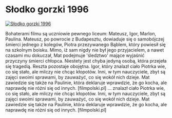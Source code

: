 Słodko gorzki 1996 
=============
[![Słodko gorzki 1996 ](http://vidos.pl/images/player.gif)](http://vidos.pl/slodko-gorzki-1996)

 Bohaterami filmu są uczniowie pewnego liceum: Mateusz, Igor, Marlon, Paulina. Mateusz, po powrocie z Budapesztu, dowiaduje się o samobójczej śmierci jednego z kolegów, Piotra przezywanego Bąblem, który powiesił się na szkolnym boisku. Mimo, iż sam nigdy nie był jego przyjacielem, a nawet czasami mu dokuczał, Mat podejmuje 'śledztwo' mające wyjaśnić przyczyny śmierci chłopca. Niestety jest chyba jedyną osobą, która przejeła się tragedią. Reszta pozostaje obojętna. Igor, który znalazł ciało Piotrka wie, co się stało, ale milczy nie chcąc kłopotów. Inni, w tym nauczyciele, zbyt są zajęci swoimi sprawami, by zauważyć, co się wokół nich dzieje. Mat zawiedzie się także na Paulinie, która deklaruje wprawdzie, że go kocha, ale naprawdę nie różni się od innych. [filmpolski.pl]  ... znalazł ciało Piotrka wie, co się stało, ale milczy nie chcąc kłopotów. Inni, w tym nauczyciele, zbyt są zajęci swoimi sprawami, by zauważyć, co się wokół nich dzieje. Mat zawiedzie się także na Paulinie, która deklaruje wprawdzie, że go kocha, ale naprawdę nie różni się od innych. [filmpolski.pl]
